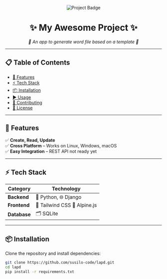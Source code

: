 <!-- Banner / Header -->
<p align="center">
  <img src="https://img.shields.io/badge/PROJECT-NAME-blueviolet?style=for-the-badge&logo=github" alt="Project Badge">
</p>

<h1 align="center">✨ My Awesome Project ✨</h1>
<p align="center">
  <em>🚀 An app to generate word file based on a template 🚀</em>
</p>

---

## 📋 Table of Contents
- [🌟 Features](#-features)
- [⚡ Tech Stack](#-tech-stack)
- [📦 Installation](#-installation)
- [▶️ Usage](#️-usage)
- [🤝 Contributing](#-contributing)
- [📜 License](#-license)

---

## 🌟 Features
✅ **Create, Read, Update**   
✅ **Cross Platform** – Works on Linux, Windows, macOS  
✅ **Easy Integration** – REST API not ready yet  

---

## ⚡ Tech Stack
| Category      | Technology |
|---------------|------------|
| **Backend**   | 🐍 Python, 🌐 Django |
| **Frontend**  | 💨 Tailwind CSS 📜 Alpine.js |
| **Database**  | 🗂️ SQLite |


---

## 📦 Installation
Clone the repository and install dependencies:
```bash
git clone https://github.com/susilo-code/lapd.git
cd lapd
pip install -r requirements.txt
